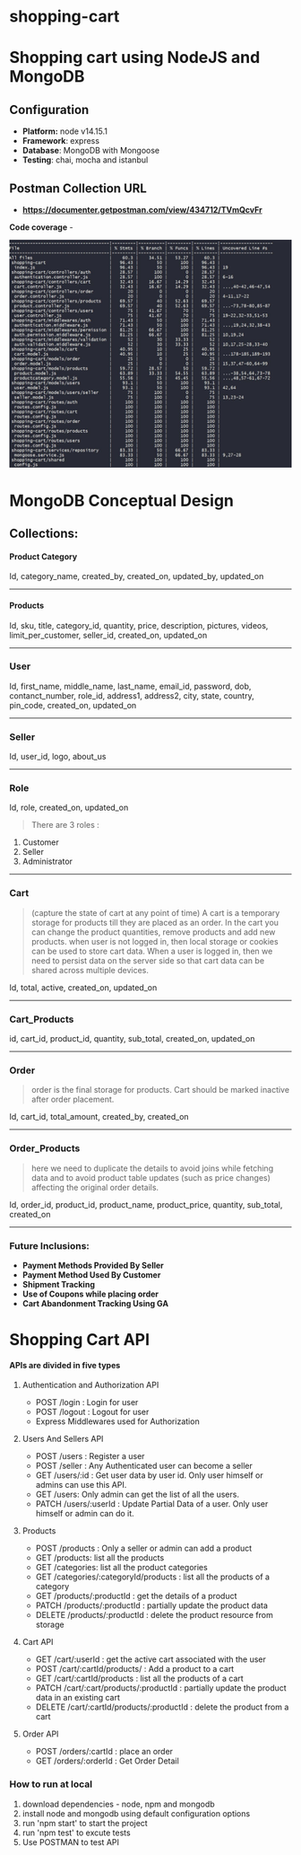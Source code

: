 # shopping-cart

# Shopping cart using NodeJS and MongoDB

## Configuration

- **Platform:** node v14.15.1
- **Framework**: express
- **Database**: MongoDB with Mongoose
- **Testing**: chai, mocha and istanbul

## Postman Collection URL
- **https://documenter.getpostman.com/view/434712/TVmQcvFr**

**Code coverage** -

![alt text](./public/coverage.JPG)

# MongoDB Conceptual Design
## Collections:
#### Product Category
Id, category_name, created_by, created_on, updated_by, updated_on


---


#### Products
Id, sku, title, category_id, quantity, price, description, pictures, videos, limit_per_customer, seller_id, created_on, updated_on


---


### User
Id, first_name, middle_name, last_name, email_id, password, dob, contanct_number, role_id, address1, address2, city, state, country, pin_code, created_on, updated_on




---


### Seller
Id, user_id, logo, about_us


---


### Role
Id, role, created_on, updated_on


> There are 3 roles :
1. Customer
2. Seller
3. Administrator


---


### Cart
> (capture the state of cart at any point of time)
 A cart is a temporary storage for products till they are placed as an order.
 In the cart you can change the product quantities, remove products and add new products.
 when user is not logged in, then local storage or cookies can be used to
  store cart data.
 When a user is logged in, then we need to persist data on the server side so that cart data can  be shared across multiple devices.
 
Id, total, active, created_on, updated_on


---


### Cart_Products
id, cart_id, product_id, quantity, sub_total, created_on, updated_on


---


### Order


>  order is the final storage for products. Cart should be marked inactive after order placement.


Id, cart_id, total_amount, created_by, created_on


---


### Order_Products
> here we need to duplicate the details to avoid joins while fetching data and to avoid product table updates (such as price changes) affecting the original order details.


Id, order_id, product_id, product_name, product_price, quantity, sub_total, created_on


---




### Future Inclusions:
- **Payment Methods Provided By Seller**
- **Payment Method Used By Customer**
- **Shipment Tracking**
- **Use of Coupons while placing order**
- **Cart Abandonment Tracking Using GA**
























# Shopping Cart API

#### APIs are divided in five types

1. Authentication and Authorization API

   * POST /login : Login for user
   * POST /logout : Logout for user
   * Express Middlewares used for Authorization

 2. Users And Sellers API
 
     * POST /users : Register a user
     * POST /seller : Any Authenticated user can become a seller
     * GET /users/:id : Get user data by user id. Only user himself or admins can use this API.
     * GET /users: Only admin can get the list of all the users.
     * PATCH /users/:userId : Update Partial Data of a user. Only user himself or admin can do it.

3. Products

      * POST  /products : Only a seller or admin can add a product
      * GET  /products: list all the products
      * GET /categories: list all the product categories
      * GET /categories/:categoryId/products : list all the products of a category
      * GET /products/:productId : get the details of a product
      * PATCH /products/:productId : partially update the product data
      * DELETE /products/:productId : delete the product resource from storage

3. Cart API

     * GET /cart/:userId : get the active cart associated with the user
     * POST /cart/:cartId/products/ : Add a product to a cart
     * GET /cart/:cartId/products : list all the products of a cart
     * PATCH /cart/:cart/products/:productId : partially update the product data in an existing cart
     * DELETE /cart/:cartId/products/:productId : delete the product from a cart
     
 5. Order API
 
     * POST /orders/:cartId : place an order
     * GET /orders/:orderId : Get Order Detail
     
 ### How to run at local
 
 1. download dependencies - node, npm and mongodb
 2. install node and mongodb using default configuration options
 3. run 'npm start' to start the project
 4. run 'npm test' to excute tests
 5. Use POSTMAN to test API